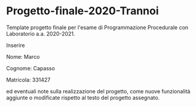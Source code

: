 # Progetto-finale-2020-Trannoi
Template progetto finale per l'esame di Programmazione Procedurale con Laboratorio a.a. 2020-2021.

Inserire

Nome: Marco

Cognome: Capasso

Matricola: 331427


ed eventuali note sulla realizzazione del progetto, come nuove funzionalità aggiunte o modificate rispetto al testo del progetto assegnato.
